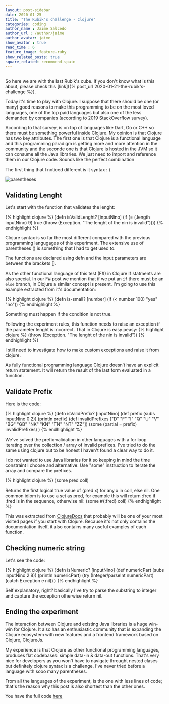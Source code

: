 ```yaml
---
layout: post-sidebar
date: 2020-01-25
title: "The Rubik's challenge - Clojure"
categories: coding
author_name : Jaime Salcedo
author_url : /author/jaime
author_avatar: jaime
show_avatar : true
read_time : 6
feature_image: feature-ruby
show_related_posts: true
square_related: recommend-spain
---
```


<br>
So here we are with the last Rubik's cube. If you don't know what is this about, please check this [link]({% post_url 2020-01-21-the-rubik's-challenge %}).

Today it's time to play with Clojure. I suppose that there should be one (or many) good reasons to make this programming to be on the most loved languages, one of the top paid languages but also one of the less demanded by companies (according to 2019 StackOverflow survey).

According to that survey, is on top of languages like Dart, Go or C++ so there must be something powerful inside Clojure.
My opinion is that Clojure has two key attributes. The first one is that Clojure is a functional language and this programming paradigm is getting more and more attention in the community and the seconde one is that Clojure is hosted in the JVM so it can consume all the Java libraries. We just need to import and reference them in our Clojure code. Sounds like the perfect combination

The first thing that I noticed different is it syntax : )

![parentheses]({{site.url}}/{{site.baseurl}}img/post-assets/clojure.png)

## Validating Lenght

Let's start with the function that validates the lenght:

{% highlight clojure %}
 (defn isValidLenght? [inputNino]
  (if (= (.length inputNino) 9) true (throw (Exception. "The lenght of the nin is invalid"))))
{% endhighlight %}

Clojure syntax is so far the most different compared with the previous programming langugages of this experiment.
The extensive use of parentheses () is something that I had to get used to.

The functions are declared using defn and the input parameters are between the brackets [].

As the other functional language of this test (F#) in Clojure If statments are also special. In our F# post we mention that if we put an `if` there must be an `else` branch, in Clojure a similar concept is present. I'm going to use this example extracted from it's documentation:

{% highlight clojure %}
(defn is-small? [number]
  (if (< number 100) "yes" "no"))
{% endhighlight %}

Something must happen if the condition is not true.

Following the experiment rules, this function needs to raise an exception if the parameter lenght is incorrect.
That in Clojure is easy peasy:
{% highlight clojure %}
(throw (Exception. "The lenght of the nin is invalid"))
{% endhighlight %}

I still need to investigate how to make custom exceptions and raise it from clojure.

As fully functional programming language Clojure doesn’t have an explicit return statement. It will return the result of the last form evaluated in a function.

## Validate Prefix

Here is the code:

{% highlight clojure %}
 (defn isValidPrefix? [inputNino]
    (def prefix (subs inputNino 0 2))
    (println prefix)
    (def invalidPrefixes ["D" "F" "I" "Q" "U" "V" "BG" "GB" "NK" "KN" "TN" "NT" "ZZ"])
    (some (partial = prefix) invalidPrefixes)
 )
{% endhighlight %}

We've solved the prefix validation in other languages with a for loop iterating over the collection / array of invalid prefixes. I've tried to do the same using clojure but to be honest I haven't found a clear way to do it. 

I do not wanted to use Java libraries for it so keeping in mind the time constraint I choose and alternative: Use "some" instruction to iterate the array and compare the prefixes.

{% highlight clojure %}
(some pred coll)

Returns the first logical true value of (pred x) for any x in coll,
else nil.  One common idiom is to use a set as pred, for example
this will return :fred if :fred is in the sequence, otherwise nil:
(some #{:fred} coll)
{% endhighlight %}

This was extracted from [ClojureDocs](https://clojuredocs.org/) that probably will be one of your most visited pages if you start with Clojure.
Because it's not only contains the documentation itself, it also contains many useful examples of each function.

## Checking numeric string

Let's see the code:

{% highlight clojure %}
 (defn isNumeric? [inputNino]
    (def numericPart (subs inputNino 2 8))
    (println numericPart)
    (try (Integer/parseInt numericPart)
    (catch Exception e nil))
 )
{% endhighlight %}

Self explanatory, right? basically I've try to parse the substring to integer and capture the exception otherwise return nil.

## Ending the experiment

The interaction between Clojure and existing Java libraries is a huge win-win for Clojure. It also has an enthusiastic community that is expanding the Clojure ecosystem with new features and a frontend framework based on Clojure, ClojureJs.

My experience is that Clojure as other functional programming languages, produces flat codebases: simple data-in & data-out functions. That's very nice for developers as you won't have to navigate throught nested clases but definitely clojure syntax is a challenge, I've never tried before a language with sooo many parentheses.

From all the languages of the experiment, is the one with less lines of code; that's the reason why this post is also shortest than the other ones.

You have the full code [here](https://gist.github.com/jsalcedo1987/e06775fdaf5a252f0fb8a65c639b14bb)